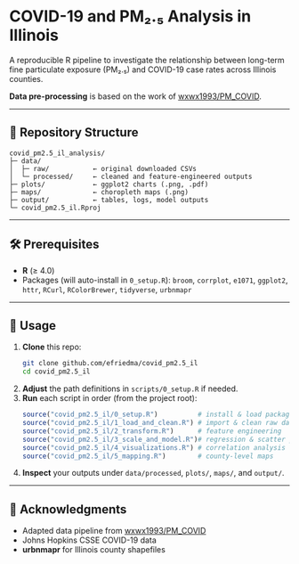 
# COVID-19 and PM₂.₅ Analysis in Illinois

A reproducible R pipeline to investigate the relationship between long-term fine particulate exposure (PM₂.₅) and COVID-19 case rates across Illinois counties.  

**Data pre-processing** is based on the work of [wxwx1993/PM_COVID](https://github.com/wxwx1993/PM_COVID).

---

## 📁 Repository Structure

```
covid_pm2.5_il_analysis/  
├─ data/  
│  ├─ raw/           ← original downloaded CSVs  
│  └─ processed/     ← cleaned and feature-engineered outputs  
├─ plots/            ← ggplot2 charts (.png, .pdf)  
├─ maps/             ← choropleth maps (.png)  
├─ output/           ← tables, logs, model outputs  
└─ covid_pm2.5_il.Rproj  
```

---

## 🛠️ Prerequisites

- **R** (≥ 4.0)  
- Packages (will auto-install in `0_setup.R`):
  `broom`, `corrplot`, `e1071`, `ggplot2`, `httr`, `RCurl`, `RColorBrewer`, `tidyverse`, `urbnmapr`

---

## 🚀 Usage

1. **Clone** this repo:  
   ```bash
   git clone github.com/efriedma/covid_pm2.5_il
   cd covid_pm2.5_il
   ```
2. **Adjust** the path definitions in `scripts/0_setup.R` if needed.  
3. **Run** each script in order (from the project root):
   ```r
   source("covid_pm2.5_il/0_setup.R")          # install & load packages, set paths
   source("covid_pm2.5_il/1_load_and_clean.R") # import & clean raw data
   source("covid_pm2.5_il/2_transform.R")      # feature engineering
   source("covid_pm2.5_il/3_scale_and_model.R")# regression & scatter plot
   source("covid_pm2.5_il/4_visualizations.R") # correlation analysis
   source("covid_pm2.5_il/5_mapping.R")        # county-level maps
   ```
4. **Inspect** your outputs under `data/processed`, `plots/`, `maps/`, and `output/`.

---

## 🔗 Acknowledgments

- Adapted data pipeline from [wxwx1993/PM_COVID](https://github.com/wxwx1993/PM_COVID)  
- Johns Hopkins CSSE COVID-19 data  
- **urbnmapr** for Illinois county shapefiles  
